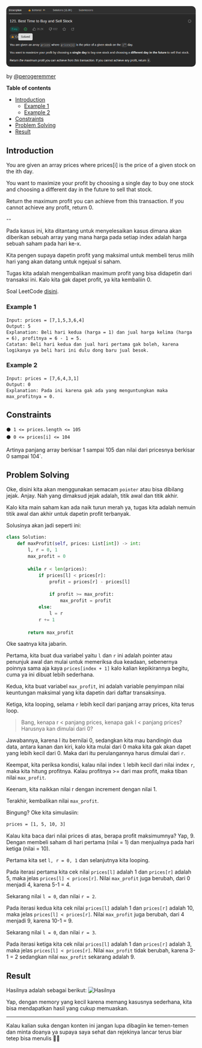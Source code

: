 <img src="./assets/121-best-time-to-buy-and-sell-stock/header.png" style="border-radius:10px;" />
<br/>

by [@perogeremmer](https://twitter.com/perogeremmer)

**Table of contents**

- [Introduction](#introduction)
  - [Example 1](#example-1)
  - [Example 2](#example-2)
- [Constraints](#constraints)
- [Problem Solving](#problem-solving)
- [Result](#result)

## Introduction

You are given an array prices where prices[i] is the price of a given stock on the ith day.

You want to maximize your profit by choosing a single day to buy one stock and choosing a different day in the future to sell that stock.

Return the maximum profit you can achieve from this transaction. If you cannot achieve any profit, return 0.

--

Pada kasus ini, kita ditantang untuk menyelesaikan kasus dimana akan diberikan sebuah array yang mana harga pada setiap index adalah harga sebuah saham pada hari ke-x.

Kita pengen supaya dapetin profit yang maksimal untuk membeli terus milih hari yang akan datang untuk ngejual si saham.

Tugas kita adalah mengembalikan maximum profit yang bisa didapetin dari transaksi ini. Kalo kita gak dapet profit, ya kita kembaliin 0.

Soal LeetCode [disini](https://leetcode.com/problems/best-time-to-buy-and-sell-stock/description/).

### Example 1

```
Input: prices = [7,1,5,3,6,4]
Output: 5
Explanation: Beli hari kedua (harga = 1) dan jual harga kelima (harga = 6), profitnya = 6 - 1 = 5.
Catatan: Beli hari kedua dan jual hari pertama gak boleh, karena logikanya ya beli hari ini dulu dong baru jual besok.
```

### Example 2

```
Input: prices = [7,6,4,3,1]
Output: 0
Explanation: Pada ini karena gak ada yang menguntungkan maka max_profitnya = 0.
```

## Constraints

```
⚫ 1 <= prices.length <= 105
⚫ 0 <= prices[i] <= 104
```

Artinya panjang array berkisar 1 sampai 105 dan nilai dari pricesnya berkisar 0 sampai 104`.

## Problem Solving

Oke, disini kita akan menggunakan semacam `pointer` atau bisa dibilang jejak. Anjay.
Nah yang dimaksud jejak adalah, titik awal dan titik akhir.

Kalo kita main saham kan ada naik turun merah ya, tugas kita adalah nemuin titik awal dan akhir untuk dapetin profit terbanyak.

Solusinya akan jadi seperti ini:

```python
class Solution:
    def maxProfit(self, prices: List[int]) -> int:
        l, r = 0, 1
        max_profit = 0

        while r < len(prices):
            if prices[l] < prices[r]:
                profit = prices[r] - prices[l]

                if profit >= max_profit:
                    max_profit = profit
            else:
                l = r
            r += 1

        return max_profit
```

Oke saatnya kita jabarin.

Pertama, kita buat dua variabel yaitu `l` dan `r` ini adalah pointer atau penunjuk awal dan mulai untuk memeriksa dua keadaan, sebenernya poinnya sama aja kaya `prices[index + 1]` kalo kalian kepikirannya begitu, cuma ya ini dibuat lebih sederhana.

Kedua, kita buat variabel `max_profit`, ini adalah variable penyimpan nilai keuntungan maksimal yang kita dapetin dari daftar transaksinya.

Ketiga, kita looping, selama `r` lebih kecil dari panjang array prices, kita terus loop.

> Bang, kenapa r < panjang prices, kenapa gak l < panjang prices? Harusnya kan dimulai dari 0?

Jawabannya, karena l itu bernilai 0, sedangkan kita mau bandingin dua data, antara kanan dan kiri, kalo kita mulai dari 0 maka kita gak akan dapet yang lebih kecil dari 0. Maka dari itu perulangannya harus dimulai dari `r`.

Keempat, kita periksa kondisi, kalau nilai index `l` lebih kecil dari nilai index `r`, maka kita hitung profitnya. Kalau profitnya >= dari max profit, maka tiban nilai `max_profit`.

<!-- Kelima, kalau kondisi pertama tidak terpenuhi dimana nilai `prices[l]` tidak lebih kecil dari `prices[r]`, maka kita tiban nilai l dengan nilai r. Tujuannya adalah supaya memisahkan kursor atau pointer dimana nilai tersebut pasti -->

Keenam, kita naikkan nilai r dengan increment dengan nilai 1.

Terakhir, kembalikan nilai `max_profit`.

Bingung? Oke kita simulasiin:

```bash
prices = [1, 5, 10, 3]
```

Kalau kita baca dari nilai prices di atas, berapa profit maksimumnya? Yap, 9. Dengan membeli saham di hari pertama (nilai = 1) dan menjualnya pada hari ketiga (nilai = 10).

Pertama kita set `l, r = 0, 1` dan selanjutnya kita looping.

Pada iterasi pertama kita cek nilai `prices[l]` adalah 1 dan `prices[r]` adalah 5, maka jelas `prices[l] < prices[r]`. Nilai `max_profit` juga berubah, dari 0 menjadi 4, karena 5-1 = 4.

Sekarang nilai `l = 0`, dan nilai `r = 2`.

Pada iterasi kedua kita cek nilai `prices[l]` adalah 1 dan `prices[r]` adalah 10, maka jelas `prices[l] < prices[r]`. Nilai `max_profit` juga berubah, dari 4 menjadi 9, karena 10-1 = 9.

Sekarang nilai `l = 0`, dan nilai `r = 3`.

Pada iterasi ketiga kita cek nilai `prices[l]` adalah 1 dan `prices[r]` adalah 3, maka jelas `prices[l] < prices[r]`. Nilai `max_profit` tidak berubah, karena 3-1 = 2 sedangkan nilai `max_profit` sekarang adalah 9.

## Result

Hasilnya adalah sebagai berikut:
![Hasilnya](./assets/20-valid-parantheses/result.png)

Yap, dengan memory yang kecil karena memang kasusnya sederhana, kita bisa mendapatkan hasil yang cukup memuaskan.

---

Kalau kalian suka dengan konten ini jangan lupa dibagiin ke temen-temen dan minta doanya ya supaya saya sehat dan rejekinya lancar terus biar tetep bisa menulis 🙏🙋
